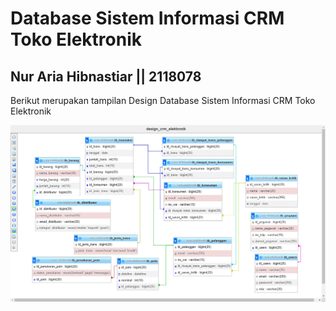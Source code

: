 # Database Sistem Informasi CRM Toko Elektronik

## Nur Aria Hibnastiar || 2118078

Berikut merupakan tampilan Design Database Sistem Informasi CRM Toko Elektronik

![Design DB CRM Toko Elektronik](Asset/db-design.png)